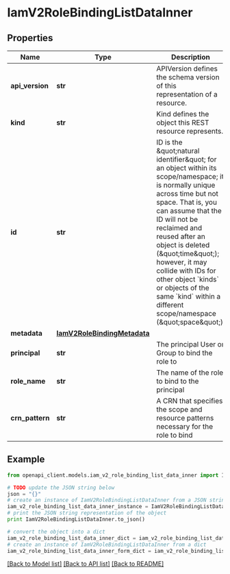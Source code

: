 # IamV2RoleBindingListDataInner


## Properties
Name | Type | Description | Notes
------------ | ------------- | ------------- | -------------
**api_version** | **str** | APIVersion defines the schema version of this representation of a resource. | [optional] [readonly] 
**kind** | **str** | Kind defines the object this REST resource represents. | [optional] [readonly] 
**id** | **str** | ID is the \&quot;natural identifier\&quot; for an object within its scope/namespace; it is normally unique across time but not space. That is, you can assume that the ID will not be reclaimed and reused after an object is deleted (\&quot;time\&quot;); however, it may collide with IDs for other object &#x60;kinds&#x60; or objects of the same &#x60;kind&#x60; within a different scope/namespace (\&quot;space\&quot;). | [readonly] 
**metadata** | [**IamV2RoleBindingMetadata**](IamV2RoleBindingMetadata.md) |  | 
**principal** | **str** | The principal User or Group to bind the role to | 
**role_name** | **str** | The name of the role to bind to the principal | 
**crn_pattern** | **str** | A CRN that specifies the scope and resource patterns necessary for the role to bind | 

## Example

```python
from openapi_client.models.iam_v2_role_binding_list_data_inner import IamV2RoleBindingListDataInner

# TODO update the JSON string below
json = "{}"
# create an instance of IamV2RoleBindingListDataInner from a JSON string
iam_v2_role_binding_list_data_inner_instance = IamV2RoleBindingListDataInner.from_json(json)
# print the JSON string representation of the object
print IamV2RoleBindingListDataInner.to_json()

# convert the object into a dict
iam_v2_role_binding_list_data_inner_dict = iam_v2_role_binding_list_data_inner_instance.to_dict()
# create an instance of IamV2RoleBindingListDataInner from a dict
iam_v2_role_binding_list_data_inner_form_dict = iam_v2_role_binding_list_data_inner.from_dict(iam_v2_role_binding_list_data_inner_dict)
```
[[Back to Model list]](../ccloud/README.md#documentation-for-models) [[Back to API list]](../ccloud/README.md#documentation-for-api-endpoints) [[Back to README]](../ccloud/README.md)


